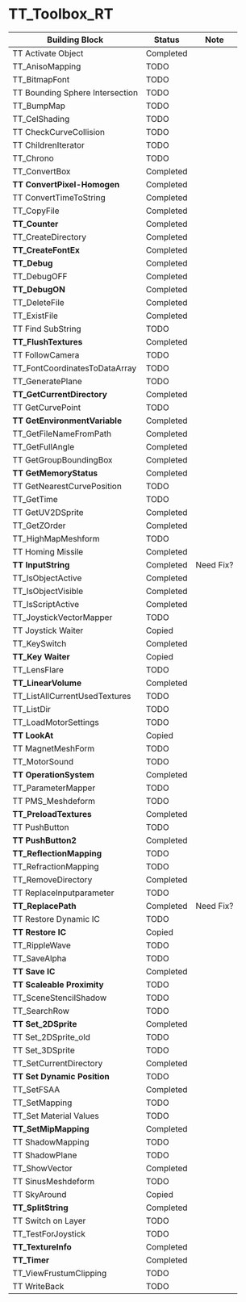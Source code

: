 # TT_Toolbox_RT

| Building Block                  | Status    | Note      |
| ------------------------------- | --------- | --------- |
| TT Activate Object              | Completed |           |
| TT_AnisoMapping                 | TODO      |           |
| TT_BitmapFont                   | TODO      |           |
| TT Bounding Sphere Intersection | TODO      |           |
| TT_BumpMap                      | TODO      |           |
| TT_CelShading                   | TODO      |           |
| TT CheckCurveCollision          | TODO      |           |
| TT ChildrenIterator             | TODO      |           |
| TT_Chrono                       | TODO      |           |
| TT_ConvertBox                   | Completed |           |
| **TT ConvertPixel-Homogen**     | Completed |           |
| TT ConvertTimeToString          | Completed |           |
| TT_CopyFile                     | Completed |           |
| **TT_Counter**                  | Completed |           |
| TT_CreateDirectory              | Completed |           |
| **TT_CreateFontEx**             | Completed |           |
| **TT_Debug**                    | Completed |           |
| TT_DebugOFF                     | Completed |           |
| **TT_DebugON**                  | Completed |           |
| TT_DeleteFile                   | Completed |           |
| TT_ExistFile                    | Completed |           |
| TT Find SubString               | TODO      |           |
| **TT_FlushTextures**            | Completed |           |
| TT FollowCamera                 | TODO      |           |
| TT_FontCoordinatesToDataArray   | TODO      |           |
| TT_GeneratePlane                | TODO      |           |
| **TT_GetCurrentDirectory**      | Completed |           |
| TT GetCurvePoint                | TODO      |           |
| **TT GetEnvironmentVariable**   | Completed |           |
| TT_GetFileNameFromPath          | Completed |           |
| TT_GetFullAngle                 | Completed |           |
| TT GetGroupBoundingBox          | Completed |           |
| **TT GetMemoryStatus**          | Completed |           |
| TT GetNearestCurvePosition      | TODO      |           |
| TT_GetTime                      | TODO      |           |
| TT GetUV2DSprite                | Completed |           |
| TT_GetZOrder                    | Completed |           |
| TT_HighMapMeshform              | TODO      |           |
| TT Homing Missile               | Completed |           |
| **TT InputString**              | Completed | Need Fix? |
| TT_IsObjectActive               | Completed |           |
| TT_IsObjectVisible              | Completed |           |
| TT_IsScriptActive               | Completed |           |
| TT_JoystickVectorMapper         | TODO      |           |
| TT Joystick Waiter              | Copied    |           |
| TT_KeySwitch                    | Completed |           |
| **TT_Key Waiter**               | Copied    |           |
| TT_LensFlare                    | TODO      |           |
| **TT_LinearVolume**             | Completed |           |
| TT_ListAllCurrentUsedTextures   | TODO      |           |
| TT_ListDir                      | TODO      |           |
| TT_LoadMotorSettings            | TODO      |           |
| **TT LookAt**                   | Copied    |           |
| TT MagnetMeshForm               | TODO      |           |
| TT_MotorSound                   | TODO      |           |
| **TT OperationSystem**          | Completed |           |
| TT_ParameterMapper              | TODO      |           |
| TT PMS_Meshdeform               | TODO      |           |
| **TT_PreloadTextures**          | Completed |           |
| TT PushButton                   | TODO      |           |
| **TT PushButton2**              | Completed |           |
| **TT_ReflectionMapping**        | TODO      |           |
| TT_RefractionMapping            | TODO      |           |
| TT_RemoveDirectory              | Completed |           |
| TT ReplaceInputparameter        | TODO      |           |
| **TT_ReplacePath**              | Completed | Need Fix? |
| TT Restore Dynamic IC           | TODO      |           |
| **TT Restore IC**               | Copied    |           |
| TT_RippleWave                   | TODO      |           |
| TT_SaveAlpha                    | TODO      |           |
| **TT Save IC**                  | Completed |           |
| **TT Scaleable Proximity**      | TODO      |           |
| TT_SceneStencilShadow           | TODO      |           |
| TT_SearchRow                    | TODO      |           |
| **TT Set_2DSprite**             | Completed |           |
| TT Set_2DSprite_old             | TODO      |           |
| TT Set_3DSprite                 | TODO      |           |
| TT_SetCurrentDirectory          | Completed |           |
| **TT Set Dynamic Position**     | TODO      |           |
| TT_SetFSAA                      | Completed |           |
| TT_SetMapping                   | TODO      |           |
| TT_Set Material Values          | TODO      |           |
| **TT_SetMipMapping**            | Completed |           |
| TT ShadowMapping                | TODO      |           |
| TT ShadowPlane                  | TODO      |           |
| TT_ShowVector                   | Completed |           |
| TT SinusMeshdeform              | TODO      |           |
| TT SkyAround                    | Copied    |           |
| **TT_SplitString**              | Completed |           |
| TT Switch on Layer              | TODO      |           |
| TT_TestForJoystick              | TODO      |           |
| **TT_TextureInfo**              | Completed |           |
| **TT_Timer**                    | Completed |           |
| TT_ViewFrustumClipping          | TODO      |           |
| TT WriteBack                    | TODO      |           |

